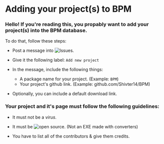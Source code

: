 # Adding your project(s) to BPM

### Hello! If you're reading this, you propably want to add your project(s) into the BPM database.

To do that, follow these steps:

- Post a message into ![Issues](https://github.com/Shivter14/BPM/issues).

- Give it the following label: `Add new project`

- In the message, include the following things:
  - A package name for your project. (Example: `BPM`)
  - Your project's github link. (Example: github.com/Shivter14/BPM)

- Optionally, you can include a default download link.

### Your project and it's page must follow the following guidelines:

- It must not be a *virus*.

- It must be ![open source](https://opensource.com/resources/what-open-source). (Not an EXE made with converters)

- You have to list all of the contributors & give them credits.
